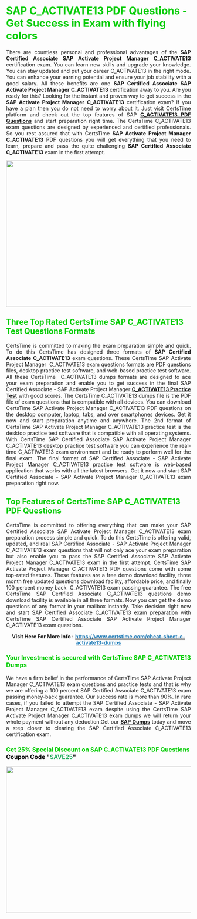 <h1><span style="color:#00cc00;"><strong>SAP C_ACTIVATE13 PDF Questions - Get Success in Exam with flying colors</strong></span></h1>

<p style="text-align: justify;">There are countless personal and professional advantages of the <strong>SAP Certified Associate SAP Activate Project Manager</strong> <strong>C_ACTIVATE13</strong> certification exam. You can learn new skills and upgrade your knowledge. You can stay updated and put your career C_ACTIVATE13 in the right mode. You can enhance your earning potential and ensure your job stability with a good salary. All these benefits are one <strong>SAP Certified Associate SAP Activate Project Manager</strong> <strong>C_ACTIVATE13</strong> certification away to you. Are you ready for this? Looking for the instant and proven way to get success in the <strong>SAP Activate Project Manager</strong> <strong>C_ACTIVATE13</strong> certification exam? If you have a plan then you do not need to worry about it. Just visit CertsTime platform and check out the top features of SAP <strong><a href="https://www.certstime.com/cheat-sheet-c-activate13-dumps">C_ACTIVATE13 PDF Questions</a></strong> and start preparation right time. The CertsTime C_ACTIVATE13 exam questions are designed by experienced and certified professionals. So you rest assured that with CertsTime <strong>SAP Activate Project Manager</strong> <strong>C_ACTIVATE13</strong> PDF questions you will get everything that you need to learn, prepare and pass the quite challenging <strong>SAP Certified Associate</strong> <strong>C_ACTIVATE13</strong> exam in the first attempt.</p>

<p style="text-align: center;"><a href="https://www.certstime.com/cheat-sheet-c-activate13-dumps"><img alt="" src="https://i.imgur.com/wlGiNOk.jpg" style="width: 700px; height: 398px;" /></a></p>

<h2><span style="color:#00cc00;"><strong>Three Top Rated CertsTime SAP C_ACTIVATE13 Test Questions Formats</strong></span></h2>

<p style="text-align: justify;">CertsTime is committed to making the exam preparation simple and quick. To do this CertsTime has designed three formats of <strong>SAP Certified Associate C_ACTIVATE13</strong> exam questions. These CertsTime SAP Activate Project Manager  C_ACTIVATE13 exam questions formats are PDF questions files, desktop practice test software, and web-based practice test software. All these CertsTime  C_ACTIVATE13 dumps formats are designed to ace your exam preparation and enable you to get success in the final SAP Certified Associate - SAP Activate Project Manager <strong><a href="https://www.certstime.com/cheat-sheet-c-activate13-dumps">C_ACTIVATE13 Practice Test</a></strong> with good scores. The CertsTime C_ACTIVATE13 dumps file is the PDF file of exam questions that is compatible with all devices. You can download CertsTime SAP Activate Project Manager C_ACTIVATE13 PDF questions on the desktop computer, laptop, tabs, and over smartphones devices. Get it now and start preparation anytime and anywhere. The 2nd format of CertsTime SAP Activate Project Manager C_ACTIVATE13 practice test is the desktop practice test software that is compatible with all operating systems. With CertsTime SAP Certified Associate SAP Activate Project Manager C_ACTIVATE13 desktop practice test software you can experience the real-time C_ACTIVATE13 exam environment and be ready to perform well for the final exam. The final format of SAP Certified Associate - SAP Activate Project Manager C_ACTIVATE13 practice test software is web-based application that works with all the latest browsers. Get it now and start SAP Certified Associate - SAP Activate Project Manager C_ACTIVATE13 exam preparation right now.</p>

<h2><span style="color:#00cc00;"><strong>Top Features of CertsTime SAP C_ACTIVATE13 PDF Questions</strong></span></h2>

<p style="text-align: justify;">CertsTime is committed to offering everything that can make your SAP Certified Associate SAP Activate Project Manager C_ACTIVATE13 exam preparation process simple and quick. To do this CertsTime is offering valid, updated, and real SAP Certified Associate - SAP Activate Project Manager C_ACTIVATE13 exam questions that will not only ace your exam preparation but also enable you to pass the SAP Certified Associate SAP Activate Project Manager C_ACTIVATE13 exam in the first attempt. CertsTime SAP Activate Project Manager C_ACTIVATE13 PDF questions come with some top-rated features. These features are a free demo download facility, three month free updated questions download facility, affordable price, and finally 100 percent money back  C_ACTIVATE13 exam passing guarantee. The free CertsTime SAP Certified Associate C_ACTIVATE13 questions demo download facility is available in all three formats. Now you can get the demo questions of any format in your mailbox instantly. Take decision right now and start SAP Certified Associate C_ACTIVATE13 exam preparation with CertsTime SAP Certified Associate SAP Activate Project Manager C_ACTIVATE13 exam questions.</p>

<p style="text-align: center;"><strong>Visit Here For More Info :</strong> <strong><a href="https://www.certstime.com/cheat-sheet-c-activate13-dumps"><span style="color:#2980b9;">https://www.certstime.com/cheat-sheet-c-activate13-dumps</span></a></strong></p>

<h3 style="text-align: justify;"><span style="color:#00cc00;"><strong>Your Investment is secured with CertsTime SAP C_ACTIVATE13 Dumps</strong></span></h3>

<p style="text-align: justify;">We have a firm belief in the performance of CertsTime SAP Activate Project Manager C_ACTIVATE13 exam questions and practice tests and that is why we are offering a 100 percent SAP Certified Associate C_ACTIVATE13 exam passing money-back guarantee. Our success rate is more than 90%. In rare cases, if you failed to attempt the SAP Certified Associate - SAP Activate Project Manager C_ACTIVATE13 exam despite using the CertsTime SAP Activate Project Manager C_ACTIVATE13 exam dumps we will return your whole payment without any deduction.Get our <strong><a href="https://www.certstime.com/cheat-sheet-sap-dumps">SAP Dumps</a></strong> today and move a step closer to clearing the SAP Certified Associate C_ACTIVATE13 certification exam.</p>

<h3 style="text-align: justify;"><strong><span style="font-size:16px;"><strong><span style="color:#00cc00;">Get 25% Special Discount on SAP C_ACTIVATE13 PDF Questions</span></strong><br />
<strong><span style="color:#000000;">Coupon Code</span></strong> <strong><span style="color:#000000;">"</span><span style="color:#27ae60;">SAVE</span><font color="#27ae60">25</font><span style="color:#000000;">"</span></strong></span></strong></h3>

<p style="text-align: center;"><strong><a href="https://www.certstime.com/cheat-sheet-c-activate13-dumps"><img alt="" src="https://i.imgur.com/Gj1kXWu.jpg" style="width: 700px; height: 398px;" /></a></strong></p>
